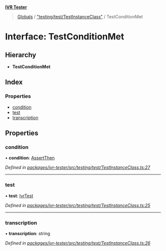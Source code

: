 **[IVR Tester](../README.md)**

> [Globals](../README.md) / ["testing/test/TestInstanceClass"](../modules/_testing_test_testinstanceclass_.md) / TestConditionMet

# Interface: TestConditionMet

## Hierarchy

* **TestConditionMet**

## Index

### Properties

* [condition](_testing_test_testinstanceclass_.testconditionmet.md#condition)
* [test](_testing_test_testinstanceclass_.testconditionmet.md#test)
* [transcription](_testing_test_testinstanceclass_.testconditionmet.md#transcription)

## Properties

### condition

•  **condition**: [AssertThen](_testing_test_conditions_assertthen_.assertthen.md)

*Defined in [packages/ivr-tester/src/testing/test/TestInstanceClass.ts:27](https://github.com/SketchingDev/ivr-tester/blob/e182b43/packages/ivr-tester/src/testing/test/TestInstanceClass.ts#L27)*

___

### test

•  **test**: [IvrTest](_testing_test_ivrtest_.ivrtest.md)

*Defined in [packages/ivr-tester/src/testing/test/TestInstanceClass.ts:25](https://github.com/SketchingDev/ivr-tester/blob/e182b43/packages/ivr-tester/src/testing/test/TestInstanceClass.ts#L25)*

___

### transcription

•  **transcription**: string

*Defined in [packages/ivr-tester/src/testing/test/TestInstanceClass.ts:26](https://github.com/SketchingDev/ivr-tester/blob/e182b43/packages/ivr-tester/src/testing/test/TestInstanceClass.ts#L26)*
